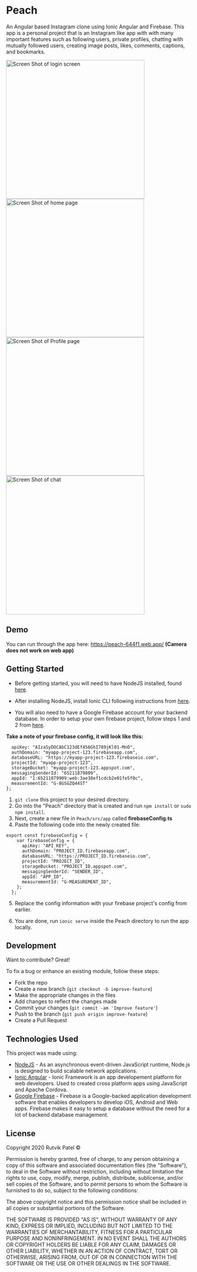 # Peach
An Angular based Instagram clone using Ionic Angular and Firebase. This app is a personal project that is an Instagram like app with with many important features such as following users, private profiles, chatting with mutually followed users, creating image posts, likes, comments, captions, and bookmarks. 

<img width="376" alt="Screen Shot of login screen" src="https://user-images.githubusercontent.com/45472641/110227022-ede61980-7ec1-11eb-920d-69171a6c7164.png"> <img width="375" alt="Screen Shot of home page" src="https://user-images.githubusercontent.com/45472641/110227056-53d2a100-7ec2-11eb-936b-93abdd38df20.png"> <img width="375" alt="Screen Shot of Profile page" src="https://user-images.githubusercontent.com/45472641/110227066-6a78f800-7ec2-11eb-9005-7895e7d0a711.png"> <img width="376" alt="Screen Shot of chat" src="https://user-images.githubusercontent.com/45472641/110227071-749af680-7ec2-11eb-9794-1eb25a8710df.png">

## Demo
You can run through the app here: https://peach-644f1.web.app/ **(Camera does not work on web app)**

## Getting Started
- Before getting started, you will need to have NodeJS installed, found [here](https://nodejs.org/en/).

- After installing NodeJS, install Ionic CLI following instructions from [here](https://ionicframework.com/docs/intro/cli).

- You will also need to have a Google Firebase account for your backend database. In order to setup your own firebase project, follow steps 1 and 2 from [here](https://firebase.google.com/docs/web/setup). 

**Take a note of your firebase config, it will look like this:**

```var firebaseConfig = {
  apiKey: "AIzaSyDOCAbC123dEf456GhI789jKl01-MnO",
  authDomain: "myapp-project-123.firebaseapp.com",
  databaseURL: "https://myapp-project-123.firebaseio.com",
  projectId: "myapp-project-123",
  storageBucket: "myapp-project-123.appspot.com",
  messagingSenderId: "65211879809",
  appId: "1:65211879909:web:3ae38ef1cdcb2e01fe5f0c",
  measurementId: "G-8GSGZQ44ST"
};
```

1. ```git clone``` this project to your desired directory.
2. Go into the "Peach" directory that is created and run ```npm install``` or ```sudo npm install```.
3. Next, create a new file in ```Peach/src/app``` called **firebaseConfig.ts**
4. Paste the following code into the newly created file:

```
export const firebaseConfig = {
    var firebaseConfig = {
      apiKey: "API_KEY",
      authDomain: "PROJECT_ID.firebaseapp.com",
      databaseURL: "https://PROJECT_ID.firebaseio.com",
      projectId: "PROJECT_ID",
      storageBucket: "PROJECT_ID.appspot.com",
      messagingSenderId: "SENDER_ID",
      appId: "APP_ID",
      measurementId: "G-MEASUREMENT_ID",
    };
  };
```

5. Replace the config information with your firebase project's config from earlier.

6. You are done, run ```ionic serve``` inside the Peach directory to run the app locally.

## Development
Want to contribute? Great!

To fix a bug or enhance an existing module, follow these steps:

- Fork the repo
- Create a new branch (`git checkout -b improve-feature`)
- Make the appropriate changes in the files
- Add changes to reflect the changes made
- Commit your changes (`git commit -am 'Improve feature'`)
- Push to the branch (`git push origin improve-feature`)
- Create a Pull Request 

## Technologies Used

This project was made using:

- [NodeJS](https://nodejs.org/en/about/) - As an asynchronous event-driven JavaScript runtime, Node.js is designed to build scalable network applications.
- [Ionic Angular](https://ionicframework.com/docs/angular/overview) - Ionic Framework is an app developement platform for web developers. Used to created cross platform apps using JavaScript and Apache Cordova.
- [Google Firebase](https://firebase.google.com/docs/functions/get-started) - Firebase is a Google-backed application development software that enables developers to develop iOS, Android and Web apps. Firebase makes it easy to setup a database without the need for a lot of backend database management.

## License
Copyright 2020 Rutvik Patel ©

Permission is hereby granted, free of charge, to any person obtaining a copy of this software and associated documentation files (the "Software"), to deal in the Software without restriction, including without limitation the rights to use, copy, modify, merge, publish, distribute, sublicense, and/or sell copies of the Software, and to permit persons to whom the Software is furnished to do so, subject to the following conditions:

The above copyright notice and this permission notice shall be included in all copies or substantial portions of the Software.

THE SOFTWARE IS PROVIDED "AS IS", WITHOUT WARRANTY OF ANY KIND, EXPRESS OR IMPLIED, INCLUDING BUT NOT LIMITED TO THE WARRANTIES OF MERCHANTABILITY, FITNESS FOR A PARTICULAR PURPOSE AND NONINFRINGEMENT. IN NO EVENT SHALL THE AUTHORS OR COPYRIGHT HOLDERS BE LIABLE FOR ANY CLAIM, DAMAGES OR OTHER LIABILITY, WHETHER IN AN ACTION OF CONTRACT, TORT OR OTHERWISE, ARISING FROM, OUT OF OR IN CONNECTION WITH THE SOFTWARE OR THE USE OR OTHER DEALINGS IN THE SOFTWARE.
